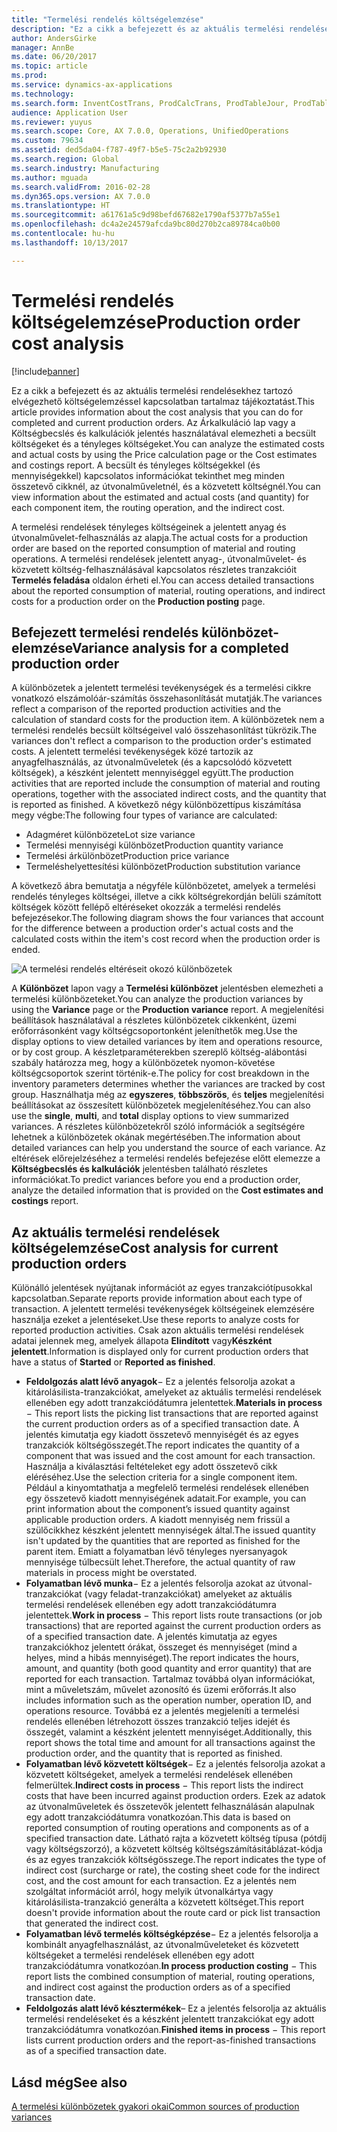 ```yaml
---
title: "Termelési rendelés költségelemzése"
description: "Ez a cikk a befejezett és az aktuális termelési rendelésekhez tartozó elvégezhető költségelemzéssel kapcsolatban tartalmaz tájékoztatást. Az Árkalkuláció lap vagy a Költségbecslés és kalkulációk jelentés használatával elemezheti a becsült költségeket és a tényleges költségeket. A becsült és tényleges költségekkel (és mennyiségekkel) kapcsolatos információkat tekinthet meg minden összetevő cikknél, az útvonalműveletnél, és a közvetett költségnél."
author: AndersGirke
manager: AnnBe
ms.date: 06/20/2017
ms.topic: article
ms.prod: 
ms.service: dynamics-ax-applications
ms.technology: 
ms.search.form: InventCostTrans, ProdCalcTrans, ProdTableJour, ProdTableListPage
audience: Application User
ms.reviewer: yuyus
ms.search.scope: Core, AX 7.0.0, Operations, UnifiedOperations
ms.custom: 79634
ms.assetid: ded5da04-f787-49f7-b5e5-75c2a2b92930
ms.search.region: Global
ms.search.industry: Manufacturing
ms.author: mguada
ms.search.validFrom: 2016-02-28
ms.dyn365.ops.version: AX 7.0.0
ms.translationtype: HT
ms.sourcegitcommit: a61761a5c9d98befd67682e1790af5377b7a55e1
ms.openlocfilehash: dc4a2e24579afcda9bc80d270b2ca89784ca0b00
ms.contentlocale: hu-hu
ms.lasthandoff: 10/13/2017

---
```


# <a name="production-order-cost-analysis"></a><span data-ttu-id="fe902-105">Termelési rendelés költségelemzése</span><span class="sxs-lookup"><span data-stu-id="fe902-105">Production order cost analysis</span></span>

[!include[banner](../includes/banner.md)]


<span data-ttu-id="fe902-106">Ez a cikk a befejezett és az aktuális termelési rendelésekhez tartozó elvégezhető költségelemzéssel kapcsolatban tartalmaz tájékoztatást.</span><span class="sxs-lookup"><span data-stu-id="fe902-106">This article provides information about the cost analysis that you can do for completed and current production orders.</span></span> <span data-ttu-id="fe902-107">Az Árkalkuláció lap vagy a Költségbecslés és kalkulációk jelentés használatával elemezheti a becsült költségeket és a tényleges költségeket.</span><span class="sxs-lookup"><span data-stu-id="fe902-107">You can analyze the estimated costs and actual costs by using the Price calculation page or the Cost estimates and costings report.</span></span> <span data-ttu-id="fe902-108">A becsült és tényleges költségekkel (és mennyiségekkel) kapcsolatos információkat tekinthet meg minden összetevő cikknél, az útvonalműveletnél, és a közvetett költségnél.</span><span class="sxs-lookup"><span data-stu-id="fe902-108">You can view information about the estimated and actual costs (and quantity) for each component item, the routing operation, and the indirect cost.</span></span>

<span data-ttu-id="fe902-109">A termelési rendelések tényleges költségeinek a jelentett anyag és útvonalművelet-felhasználás az alapja.</span><span class="sxs-lookup"><span data-stu-id="fe902-109">The actual costs for a production order are based on the reported consumption of material and routing operations.</span></span> <span data-ttu-id="fe902-110">A termelési rendelések jelentett anyag-, útvonalművelet- és közvetett költség-felhasználásával kapcsolatos részletes tranzakcióit **Termelés feladása** oldalon érheti el.</span><span class="sxs-lookup"><span data-stu-id="fe902-110">You can access detailed transactions about the reported consumption of material, routing operations, and indirect costs for a production order on the **Production posting** page.</span></span>

## <a name="variance-analysis-for-a-completed-production-order"></a><span data-ttu-id="fe902-111">Befejezett termelési rendelés különbözet-elemzése</span><span class="sxs-lookup"><span data-stu-id="fe902-111">Variance analysis for a completed production order</span></span>
<span data-ttu-id="fe902-112">A különbözetek a jelentett termelési tevékenységek és a termelési cikkre vonatkozó elszámolóár-számítás összehasonlítását mutatják.</span><span class="sxs-lookup"><span data-stu-id="fe902-112">The variances reflect a comparison of the reported production activities and the calculation of standard costs for the production item.</span></span> <span data-ttu-id="fe902-113">A különbözetek nem a termelési rendelés becsült költségeivel való összehasonlítást tükrözik.</span><span class="sxs-lookup"><span data-stu-id="fe902-113">The variances don't reflect a comparison to the production order's estimated costs.</span></span> <span data-ttu-id="fe902-114">A jelentett termelési tevékenységek közé tartozik az anyagfelhasználás, az útvonalműveletek (és a kapcsolódó közvetett költségek), a készként jelentett mennyiséggel együtt.</span><span class="sxs-lookup"><span data-stu-id="fe902-114">The production activities that are reported include the consumption of material and routing operations, together with the associated indirect costs, and the quantity that is reported as finished.</span></span> <span data-ttu-id="fe902-115">A következő négy különbözettípus kiszámítása megy végbe:</span><span class="sxs-lookup"><span data-stu-id="fe902-115">The following four types of variance are calculated:</span></span>

-   <span data-ttu-id="fe902-116">Adagméret különbözete</span><span class="sxs-lookup"><span data-stu-id="fe902-116">Lot size variance</span></span>
-   <span data-ttu-id="fe902-117">Termelési mennyiségi különbözet</span><span class="sxs-lookup"><span data-stu-id="fe902-117">Production quantity variance</span></span>
-   <span data-ttu-id="fe902-118">Termelési árkülönbözet</span><span class="sxs-lookup"><span data-stu-id="fe902-118">Production price variance</span></span>
-   <span data-ttu-id="fe902-119">Termeléshelyettesítési különbözet</span><span class="sxs-lookup"><span data-stu-id="fe902-119">Production substitution variance</span></span>

<span data-ttu-id="fe902-120">A következő ábra bemutatja a négyféle különbözetet, amelyek a termelési rendelés tényleges költségei, illetve a cikk költségrekordján belüli számított költségek között fellépő eltéréseket okozzák a termelési rendelés befejezésekor.</span><span class="sxs-lookup"><span data-stu-id="fe902-120">The following diagram shows the four variances that account for the difference between a production order's actual costs and the calculated costs within the item's cost record when the production order is ended.</span></span> 

![A termelési rendelés eltéréseit okozó különbözetek](./media/control.jpg) 

<span data-ttu-id="fe902-122">A **Különbözet** lapon vagy a **Termelési különbözet** jelentésben elemezheti a termelési különbözeteket.</span><span class="sxs-lookup"><span data-stu-id="fe902-122">You can analyze the production variances by using the **Variance** page or the **Production variance** report.</span></span> <span data-ttu-id="fe902-123">A megjelenítési beállítások használatával a részletes különbözetek cikkenként, üzemi erőforrásonként vagy költségcsoportonként jeleníthetők meg.</span><span class="sxs-lookup"><span data-stu-id="fe902-123">Use the display options to view detailed variances by item and operations resource, or by cost group.</span></span> <span data-ttu-id="fe902-124">A készletparaméterekben szereplő költség-alábontási szabály határozza meg, hogy a különbözetek nyomon-követése költségcsoportok szerint történik-e.</span><span class="sxs-lookup"><span data-stu-id="fe902-124">The policy for cost breakdown in the inventory parameters determines whether the variances are tracked by cost group.</span></span> <span data-ttu-id="fe902-125">Használhatja még az **egyszeres**, **többszörös**, és **teljes** megjelenítési beállításokat az összesített különbözetek megjelenítéséhez.</span><span class="sxs-lookup"><span data-stu-id="fe902-125">You can also use the **single**, **multi**, and **total** display options to view summarized variances.</span></span> <span data-ttu-id="fe902-126">A részletes különbözetekről szóló információk a segítségére lehetnek a különbözetek okának megértésében.</span><span class="sxs-lookup"><span data-stu-id="fe902-126">The information about detailed variances can help you understand the source of each variance.</span></span> <span data-ttu-id="fe902-127">Az eltérések előrejelzéséhez a termelési rendelés befejezése előtt elemezze a **Költségbecslés és kalkulációk** jelentésben található részletes információkat.</span><span class="sxs-lookup"><span data-stu-id="fe902-127">To predict variances before you end a production order, analyze the detailed information that is provided on the **Cost estimates and costings** report.</span></span>

## <a name="cost-analysis-for-current-production-orders"></a><span data-ttu-id="fe902-128">Az aktuális termelési rendelések költségelemzése</span><span class="sxs-lookup"><span data-stu-id="fe902-128">Cost analysis for current production orders</span></span>
<span data-ttu-id="fe902-129">Különálló jelentések nyújtanak információt az egyes tranzakciótípusokkal kapcsolatban.</span><span class="sxs-lookup"><span data-stu-id="fe902-129">Separate reports provide information about each type of transaction.</span></span> <span data-ttu-id="fe902-130">A jelentett termelési tevékenységek költségeinek elemzésére használja ezeket a jelentéseket.</span><span class="sxs-lookup"><span data-stu-id="fe902-130">Use these reports to analyze costs for reported production activities.</span></span> <span data-ttu-id="fe902-131">Csak azon aktuális termelési rendelések adatai jelennek meg, amelyek állapota **Elindított** vagy**Készként jelentett**.</span><span class="sxs-lookup"><span data-stu-id="fe902-131">Information is displayed only for current production orders that have a status of **Started** or **Reported as finished**.</span></span>

-   <span data-ttu-id="fe902-132">**Feldolgozás alatt lévő anyagok**− Ez a jelentés felsorolja azokat a kitárolásilista-tranzakciókat, amelyeket az aktuális termelési rendelések ellenében egy adott tranzakciódátumra jelentettek.</span><span class="sxs-lookup"><span data-stu-id="fe902-132">**Materials in process** − This report lists the picking list transactions that are reported against the current production orders as of a specified transaction date.</span></span> <span data-ttu-id="fe902-133">A jelentés kimutatja egy kiadott összetevő mennyiségét és az egyes tranzakciók költségösszegét.</span><span class="sxs-lookup"><span data-stu-id="fe902-133">The report indicates the quantity of a component that was issued and the cost amount for each transaction.</span></span> <span data-ttu-id="fe902-134">Használja a kiválasztási feltételeket egy adott összetevő cikk eléréséhez.</span><span class="sxs-lookup"><span data-stu-id="fe902-134">Use the selection criteria for a single component item.</span></span> <span data-ttu-id="fe902-135">Például a kinyomtathatja a megfelelő termelési rendelések ellenében egy összetevő kiadott mennyiségének adatait.</span><span class="sxs-lookup"><span data-stu-id="fe902-135">For example, you can print information about the component’s issued quantity against applicable production orders.</span></span> <span data-ttu-id="fe902-136">A kiadott mennyiség nem frissül a szülőcikkhez készként jelentett mennyiségek által.</span><span class="sxs-lookup"><span data-stu-id="fe902-136">The issued quantity isn't updated by the quantities that are reported as finished for the parent item.</span></span> <span data-ttu-id="fe902-137">Emiatt a folyamatban lévő tényleges nyersanyagok mennyisége túlbecsült lehet.</span><span class="sxs-lookup"><span data-stu-id="fe902-137">Therefore, the actual quantity of raw materials in process might be overstated.</span></span>
-   <span data-ttu-id="fe902-138">**Folyamatban lévő munka**− Ez a jelentés felsorolja azokat az útvonal-tranzakciókat (vagy feladat-tranzakciókat) amelyeket az aktuális termelési rendelések ellenében egy adott tranzakciódátumra jelentettek.</span><span class="sxs-lookup"><span data-stu-id="fe902-138">**Work in process** − This report lists route transactions (or job transactions) that are reported against the current production orders as of a specified transaction date.</span></span> <span data-ttu-id="fe902-139">A jelentés kimutatja az egyes tranzakciókhoz jelentett órákat, összeget és mennyiséget (mind a helyes, mind a hibás mennyiséget).</span><span class="sxs-lookup"><span data-stu-id="fe902-139">The report indicates the hours, amount, and quantity (both good quantity and error quantity) that are reported for each transaction.</span></span> <span data-ttu-id="fe902-140">Tartalmaz továbbá olyan információkat, mint a műveletszám, művelet azonosító és üzemi erőforrás.</span><span class="sxs-lookup"><span data-stu-id="fe902-140">It also includes information such as the operation number, operation ID, and operations resource.</span></span> <span data-ttu-id="fe902-141">Továbbá ez a jelentés megjeleníti a termelési rendelés ellenében létrehozott összes tranzakció teljes idejét és összegét, valamint a készként jelentett mennyiséget.</span><span class="sxs-lookup"><span data-stu-id="fe902-141">Additionally, this report shows the total time and amount for all transactions against the production order, and the quantity that is reported as finished.</span></span>
-   <span data-ttu-id="fe902-142">**Folyamatban lévő közvetett költségek**− Ez a jelentés felsorolja azokat a közvetett költségeket, amelyek a termelési rendelések ellenében felmerültek.</span><span class="sxs-lookup"><span data-stu-id="fe902-142">**Indirect costs in process** − This report lists the indirect costs that have been incurred against production orders.</span></span> <span data-ttu-id="fe902-143">Ezek az adatok az útvonalműveletek és összetevők jelentett felhasználásán alapulnak egy adott tranzakciódátumra vonatkozóan.</span><span class="sxs-lookup"><span data-stu-id="fe902-143">This data is based on reported consumption of routing operations and components as of a specified transaction date.</span></span> <span data-ttu-id="fe902-144">Látható rajta a közvetett költség típusa (pótdíj vagy költségszorzó), a közvetett költség költségszámításitáblázat-kódja és az egyes tranzakciók költségösszege.</span><span class="sxs-lookup"><span data-stu-id="fe902-144">The report indicates the type of indirect cost (surcharge or rate), the costing sheet code for the indirect cost, and the cost amount for each transaction.</span></span> <span data-ttu-id="fe902-145">Ez a jelentés nem szolgáltat információt arról, hogy melyik útvonalkártya vagy kitárolásilista-tranzakció generálta a közvetett költséget.</span><span class="sxs-lookup"><span data-stu-id="fe902-145">This report doesn't provide information about the route card or pick list transaction that generated the indirect cost.</span></span>
-   <span data-ttu-id="fe902-146">**Folyamatban lévő termelés költségképzése**− Ez a jelentés felsorolja a kombinált anyagfelhasználást, az útvonalműveleteket és közvetett költségeket a termelési rendelések ellenében egy adott tranzakciódátumra vonatkozóan.</span><span class="sxs-lookup"><span data-stu-id="fe902-146">**In process production costing** − This report lists the combined consumption of material, routing operations, and indirect cost against the production orders as of a specified transaction date.</span></span>
-   <span data-ttu-id="fe902-147">**Feldolgozás alatt lévő késztermékek**– Ez a jelentés felsorolja az aktuális termelési rendeléseket és a készként jelentett tranzakciókat egy adott tranzakciódátumra vonatkozóan.</span><span class="sxs-lookup"><span data-stu-id="fe902-147">**Finished items in process** − This report lists current production orders and the report-as-finished transactions as of a specified transaction date.</span></span>


<a name="see-also"></a><span data-ttu-id="fe902-148">Lásd még</span><span class="sxs-lookup"><span data-stu-id="fe902-148">See also</span></span>
--------

[<span data-ttu-id="fe902-149">A termelési különbözetek gyakori okai</span><span class="sxs-lookup"><span data-stu-id="fe902-149">Common sources of production variances</span></span>](common-sources-of-production-variances.md)




